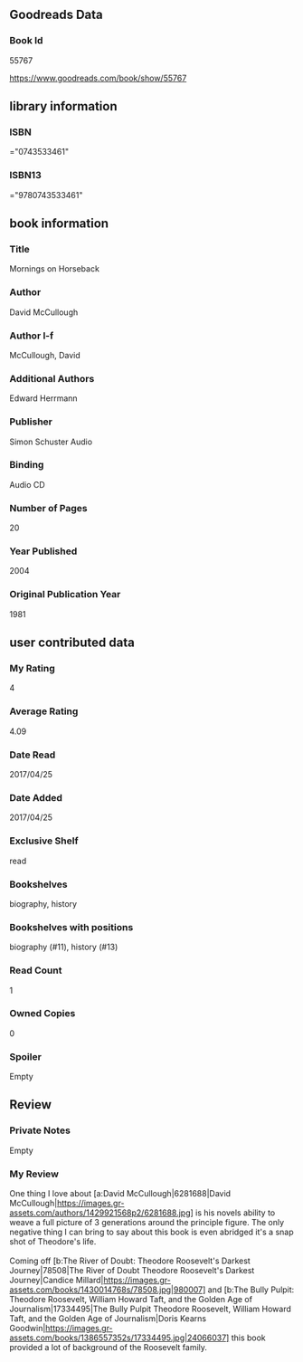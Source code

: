 <!-- This template shows how to bulk convert all columns of data into one markdown file -->
<!-- caveat: substitution key matches column headers from default export. You will get a KeyError if there's a mismatch -->

## Goodreads Data

### Book Id 

55767

https://www.goodreads.com/book/show/55767

## library information

### ISBN 
="0743533461"

### ISBN13 
="9780743533461"

## book information

### Title
Mornings on Horseback

### Author 
David McCullough

### Author l-f 
McCullough, David

### Additional Authors
Edward Herrmann

### Publisher 
Simon  Schuster Audio

### Binding
Audio CD

### Number of Pages
20

### Year Published
2004

### Original Publication Year 
1981

## user contributed data

### My Rating
4

### Average Rating
4.09

### Date Read
2017/04/25

### Date Added
2017/04/25

### Exclusive Shelf
read

### Bookshelves
biography, history

### Bookshelves with positions
biography (#11), history (#13)

### Read Count
1

### Owned Copies
0

### Spoiler 
Empty

## Review

### Private Notes
Empty

### My Review
One thing I love about [a:David McCullough|6281688|David McCullough|https://images.gr-assets.com/authors/1429921568p2/6281688.jpg] is his novels ability to weave a full picture of 3 generations around the principle figure. The only negative thing I can bring to say about this book is even abridged it's a snap shot of Theodore's life.<br/><br/>Coming off [b:The River of Doubt: Theodore Roosevelt's Darkest Journey|78508|The River of Doubt  Theodore Roosevelt's Darkest Journey|Candice Millard|https://images.gr-assets.com/books/1430014768s/78508.jpg|980007] and [b:The Bully Pulpit: Theodore Roosevelt, William Howard Taft, and the Golden Age of Journalism|17334495|The Bully Pulpit  Theodore Roosevelt, William Howard Taft, and the Golden Age of Journalism|Doris Kearns Goodwin|https://images.gr-assets.com/books/1386557352s/17334495.jpg|24066037] this book provided a lot of background of the Roosevelt family.
